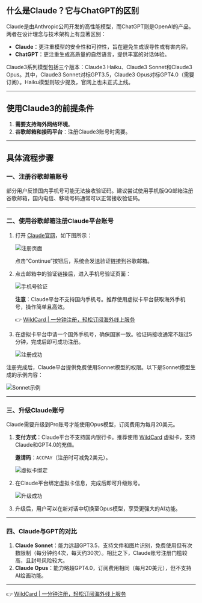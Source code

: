 ## 什么是Claude？它与ChatGPT的区别

Claude是由Anthropic公司开发的高性能模型，而ChatGPT则是OpenAI的产品。两者在设计理念与技术架构上有显著区别：

- **Claude**：更注重模型的安全性和可控性，旨在避免生成误导性或有害内容。
- **ChatGPT**：更注重生成高质量的自然语言，提供丰富的对话体验。

Claude3系列模型包括三个版本：Claude3 Haiku、Claude3 Sonnet和Claude3 Opus。其中，Claude3 Sonnet对标GPT3.5，Claude3 Opus对标GPT4.0（需要订阅）。Haiku模型则较少提及，官网上也未正式上线。

---

## 使用Claude3的前提条件

1. **需要支持海外网络环境**。
2. **谷歌邮箱和接码平台**：注册Claude3账号时需要。

---

## 具体流程步骤

### 一、注册谷歌邮箱账号

部分用户反馈国内手机号可能无法接收验证码。建议尝试使用手机版QQ邮箱注册谷歌邮箱，国内电信、移动号码通常可以正常接收验证码。

---

### 二、使用谷歌邮箱注册Claude平台账号

1. 打开 [Claude官网](https://bit.ly/bewildcard)，如下图所示：

   ![注册页面](https://img.zeker.top/chatgpt/claude_upgrade_opus/2.webp)

   点击“Continue”按钮后，系统会发送验证链接到谷歌邮箱。

2. 点击邮箱中的验证链接后，进入手机号验证页面：

   ![手机号验证](https://img.zeker.top/chatgpt/claude_upgrade_opus/4.webp)

   **注意**：Claude平台不支持国内手机号。推荐使用虚拟卡平台获取海外手机号，操作简单且高效。

   👉 [WildCard | 一分钟注册，轻松订阅海外线上服务](https://bit.ly/bewildcard)

3. 在虚拟卡平台申请一个国外手机号，确保国家一致。验证码接收通常不超过5分钟，完成后即可成功注册。

   ![注册成功](https://img.zeker.top/chatgpt/claude_upgrade_opus/8-1.webp)

注册完成后，Claude平台提供免费使用Sonnet模型的权限。以下是Sonnet模型生成的示例内容：

   ![Sonnet示例](https://img.zeker.top/chatgpt/claude_upgrade_opus/10.webp)

---

### 三、升级Claude账号

Claude需要升级到Pro账号才能使用Opus模型，订阅费用为每月20美元。

1. **支付方式**：Claude平台不支持国内银行卡。推荐使用 [WildCard](https://bit.ly/bewildcard) 虚拟卡，支持Claude和GPT4.0的充值。

   **邀请码**：`ACCPAY`（注册时可减免2美元）。

   ![虚拟卡绑定](https://img.zeker.top/chatgpt/claude_upgrade_opus/15.webp)

2. 在Claude平台绑定虚拟卡信息，完成后即可升级账号。

   ![升级成功](https://img.zeker.top/chatgpt/claude_upgrade_opus/17.webp)

3. 升级后，用户可以在新对话中切换至Opus模型，享受更强大的AI功能。

---

### 四、Claude与GPT的对比

1. **Claude Sonnet**：能力远超GPT3.5，支持文件和图片识别，免费使用但有次数限制（每分钟约4次，每天约30次）。相比之下，Claude账号注册门槛较高，且封号风险较大。
2. **Claude Opus**：能力略超GPT4.0，订阅费用相同（每月20美元），但不支持AI绘画功能。

---

👉 [WildCard | 一分钟注册，轻松订阅海外线上服务](https://bit.ly/bewildcard)